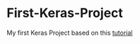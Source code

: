 # First-Keras-Project
My first Keras Project based on this [tutorial](https://machinelearningmastery.com/tutorial-first-neural-network-python-keras/?fbclid=IwAR2akDCQo5o9pO17x2fMXFBzP8CrC8Wa_C61BdDni3n2WUU4PFozgmi3Ct8)
